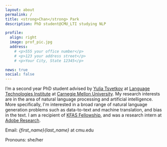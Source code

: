```yaml
---
layout: about
permalink: /
title: <strong>Chan</strong> Park
description: PhD student@CMU_LTI studying NLP

profile:
  align: right
  image: prof_pic.jpg
  address:
    # <p>555 your office number</p>
    # <p>123 your address street</p>
    # <p>Your City, State 12345</p>

news: true
social: false
---
```


I’m a second year PhD student advised by [Yulia Tsvetkov](https://www.cs.cmu.edu/~ytsvetko/) at [Language Technologies Institute](https://www.lti.cs.cmu.edu) at [Carnegie Mellon University](https://www.cmu.edu). My research interests are in the area of natural language processing and artificial intelligence. More specifically, I'm interested in a broad range of natural language generation problems such as data-to-text and machine translation, and bias in the text. I am a recipient of [KFAS Fellowship](http://kfas.or.kr/?pCulture=en), and was a research intern at [Adobe Research](https://research.adobe.com). 

Email: *{first_name}{last_name}* at cmu.edu

Pronouns: she/her